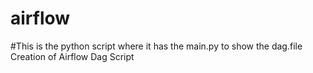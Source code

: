# airflow
#This is the python script where it has the main.py to show the dag.file
Creation of Airflow Dag Script
